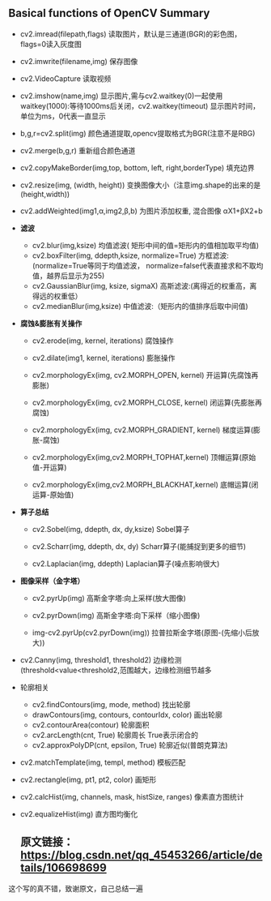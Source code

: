 ## Basical functions of OpenCV  Summary

- cv2.imread(filepath,flags) 读取图片，默认是三通道(BGR)的彩色图，flags=0读入灰度图
- cv2.imwrite(filename,img) 保存图像  
- cv2.VideoCapture 读取视频
- cv2.imshow(name,img) 显示图片,需与cv2.waitkey(0)一起使用waitkey(1000):等待1000ms后关闭，cv2.waitkey(timeout) 显示图片时间，单位为ms，0代表一直显示

- b,g,r=cv2.split(img) 颜色通道提取,opencv提取格式为BGR(注意不是RBG)
- cv2.merge(b,g,r) 重新组合颜色通道
- cv2.copyMakeBorder(img,top, bottom, left, right,borderType) 填充边界
- cv2.resize(img, (width, height)) 变换图像大小（注意img.shape的出来的是(height,width))

- cv2.addWeighted(img1,α,img2,β,b) 为图片添加权重, 混合图像 αX1+βX2+b

- **滤波**

  - cv2.blur(img,ksize) 均值滤波( 矩形中间的值=矩形内的值相加取平均值)
  - cv2.boxFilter(img, ddepth,ksize, normalize=True) 方框滤波: (normalize=True等同于均值滤波， normalize=false代表直接求和不取均值，越界后显示为255)
  - cv2.GaussianBlur(img, ksize, sigmaX) 高斯滤波:(离得近的权重高，离得远的权重低）
  - cv2.medianBlur(img,ksize) 中值滤波:（矩形内的值排序后取中间值)

- **腐蚀&膨胀有关操作**

  - cv2.erode(img, kernel, iterations) 腐蚀操作

  - cv2.dilate(img1, kernel, iterations) 膨胀操作

  - cv2.morphologyEx(img, cv2.MORPH_OPEN, kernel) 开运算(先腐蚀再膨胀)

  - cv2.morphologyEx(img, cv2.MORPH_CLOSE, kernel) 闭运算(先膨胀再腐蚀)

  - cv2.morphologyEx(img, cv2.MORPH_GRADIENT, kernel) 梯度运算(膨胀-腐蚀)

  - cv2.morphologyEx(img,cv2.MORPH_TOPHAT,kernel) 顶帽运算(原始值-开运算)
  - cv2.morphologyEx(img,cv2.MORPH_BLACKHAT,kernel) 底帽运算(闭运算-原始值)

- **算子总结**

  - cv2.Sobel(img, ddepth, dx, dy,ksize) Sobel算子

  - cv2.Scharr(img, ddepth, dx, dy) Scharr算子(能捕捉到更多的细节)
  - cv2.Laplacian(img, ddepth) Laplacian算子(噪点影响很大)

- **图像采样（金字塔）**

  - cv2.pyrUp(img) 高斯金字塔:向上采样(放大图像)
  - cv2.pyrDown(img) 高斯金字塔:向下采样（缩小图像)

  - img-cv2.pyrUp(cv2.pyrDown(img)) 拉普拉斯金字塔(原图-(先缩小后放大))

- cv2.Canny(img, threshold1, threshold2) 边缘检测(threshold<value<threshold2,范围越大，边缘检测细节越多

- 轮廓相关

  - cv2.findContours(img, mode, method) 找出轮廓
  - drawContours(img, contours, contourIdx, color) 画出轮廓
  - cv2.contourArea(contour) 轮廓面积
  - cv2.arcLength(cnt, True) 轮廓周长 True表示闭合的
  - cv2.approxPolyDP(cnt, epsilon, True) 轮廓近似(普朗克算法)

- cv2.matchTemplate(img, templ, method) 模板匹配

- cv2.rectangle(img, pt1, pt2, color) 画矩形

- cv2.calcHist(img, channels, mask, histSize, ranges) 像素直方图统计

- cv2.equalizeHist(img) 直方图均衡化

  ## 原文链接：https://blog.csdn.net/qq_45453266/article/details/106698699

这个写的真不错，致谢原文，自己总结一遍
